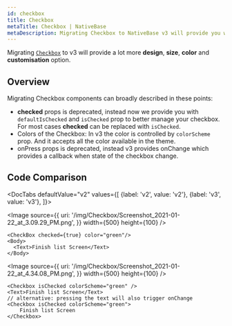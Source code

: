 ```yaml
---
id: checkbox
title: Checkbox
metaTitle: Checkbox | NativeBase
metaDescription: Migrating Checkbox to NativeBase v3 will provide you with more design, size, color, and customization options. Read here for the overview and code comparison.
---
```


Migrating [`Checkbox`](/checkbox) to v3 will provide a lot more **design**, **size**, **color** and **customisation** option.

## Overview

Migrating Checkbox components can broadly described in these points:

- **checked** props is deprecated, instead now we provide you with `defaultIsChecked` and `isChecked` prop to better manage your checkbox. For most cases **checked** can be replaced with `isChecked`.
- Colors of the Checkbox:
  In v3 the color is controlled by `colorScheme` prop. And it accepts all the color available in the theme.
- onPress props is deprecated, instead v3 provides onChange which provides a callback when state of the checkbox change.

## Code Comparison

<DocTabs
defaultValue="v2"
values={[
{label: 'v2', value: 'v2'},
{label: 'v3', value: 'v3'},
]}>
<DocTabItem value="v2">

<Image
source={{
    uri:
      '/img/Checkbox/Screenshot_2021-01-22_at_3.09.29_PM.png',
  }}
width={500}
height={100}
/>

```tsx
<CheckBox checked={true} color="green"/>
<Body>
  <Text>Finish list Screen</Text>
</Body>
```

</DocTabItem>
<DocTabItem value="v3">

<Image
source={{
    uri:
      '/img/Checkbox/Screenshot_2021-01-22_at_4.34.08_PM.png',
  }}
width={500}
height={100}
/>

```tsx
<Checkbox isChecked colorScheme="green" />
<Text>Finish list Screen</Text>
// alternative: pressing the text will also trigger onChange
<Checkbox isChecked colorScheme="green">
	Finish list Screen
</Checkbox>
```

</DocTabItem>
</DocTabs>
